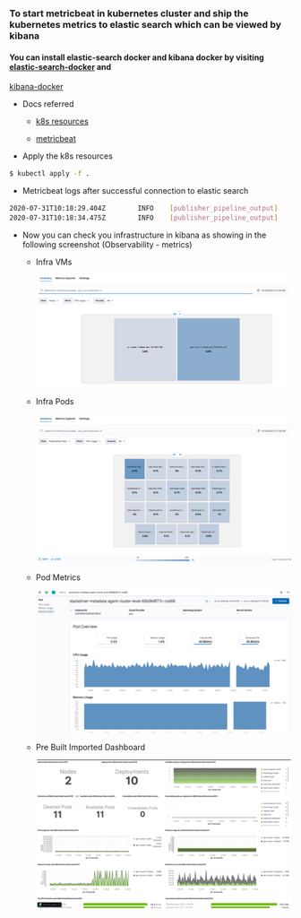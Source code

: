 ### To start metricbeat in kubernetes cluster and ship the kubernetes metrics to elastic search which can be viewed by kibana

#### You can install elastic-search docker and kibana docker by visiting [elastic-search-docker](https://github.com/codeaprendiz/ansible-kitchen/tree/master/playbooks/roles/elastic-search-cluster-docker) and 
[kibana-docker](https://github.com/codeaprendiz/ansible-kitchen/tree/master/playbooks/roles/kibana-docker)

- Docs referred

    - [k8s resources](https://raw.githubusercontent.com/elastic/beats/7.8/deploy/kubernetes/metricbeat-kubernetes.yaml)

    - [metricbeat](https://www.elastic.co/guide/en/beats/metricbeat/current/metricbeat-reference-yml.html)

- Apply the k8s resources 
```bash
$ kubectl apply -f .

```

- Metricbeat logs after successful connection to elastic search

```bash
2020-07-31T10:18:29.404Z        INFO    [publisher_pipeline_output]     pipeline/output.go:144  Connecting to backoff(elasticsearch(http://35.226.68.74:9200))
2020-07-31T10:18:34.475Z        INFO    [publisher_pipeline_output]     pipeline/output.go:152  Connection to backoff(elasticsearch(http://35.226.68.74:9200)) established
```

- Now you can check you infrastructure in kibana as showing in the following screenshot (Observability - metrics)

    - Infra VMs

        ![](.ReadMe_images/Infra-vms.png)

    - Infra Pods
    
        ![](.ReadMe_images/Infra-Pods.png)
        
    - Pod Metrics
    
        ![](.ReadMe_images/Pod-metrics.png)
        
    - Pre Built Imported Dashboard
    
        ![](.ReadMe_images/K8s-dashboard.png)
        
        

    
    


